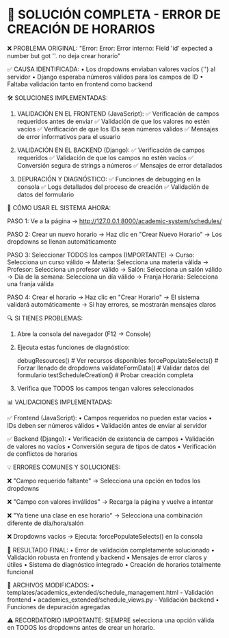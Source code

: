 🎯 SOLUCIÓN COMPLETA - ERROR DE CREACIÓN DE HORARIOS
=====================================================

❌ PROBLEMA ORIGINAL:
"Error: Error: Error interno: Field 'id' expected a number but got ''. no deja crear horario"

✅ CAUSA IDENTIFICADA:
• Los dropdowns enviaban valores vacíos ('') al servidor
• Django esperaba números válidos para los campos de ID
• Faltaba validación tanto en frontend como backend

🛠️ SOLUCIONES IMPLEMENTADAS:

1. VALIDACIÓN EN EL FRONTEND (JavaScript):
   ✅ Verificación de campos requeridos antes de enviar
   ✅ Validación de que los valores no estén vacíos
   ✅ Verificación de que los IDs sean números válidos
   ✅ Mensajes de error informativos para el usuario

2. VALIDACIÓN EN EL BACKEND (Django):
   ✅ Verificación de campos requeridos
   ✅ Validación de que los campos no estén vacíos
   ✅ Conversión segura de strings a números
   ✅ Mensajes de error detallados

3. DEPURACIÓN Y DIAGNÓSTICO:
   ✅ Funciones de debugging en la consola
   ✅ Logs detallados del proceso de creación
   ✅ Validación de datos del formulario

🚀 CÓMO USAR EL SISTEMA AHORA:

PASO 1: Ve a la página
   → http://127.0.0.1:8000/academic-system/schedules/

PASO 2: Crear un nuevo horario
   → Haz clic en "Crear Nuevo Horario"
   → Los dropdowns se llenan automáticamente

PASO 3: Seleccionar TODOS los campos (IMPORTANTE)
   → Curso: Selecciona un curso válido
   → Materia: Selecciona una materia válida
   → Profesor: Selecciona un profesor válido
   → Salón: Selecciona un salón válido
   → Día de la semana: Selecciona un día válido
   → Franja Horaria: Selecciona una franja válida

PASO 4: Crear el horario
   → Haz clic en "Crear Horario"
   → El sistema validará automáticamente
   → Si hay errores, se mostrarán mensajes claros

🔍 SI TIENES PROBLEMAS:

1. Abre la consola del navegador (F12 → Console)

2. Ejecuta estas funciones de diagnóstico:

   debugResources()          # Ver recursos disponibles
   forcePopulateSelects()    # Forzar llenado de dropdowns
   validateFormData()        # Validar datos del formulario
   testScheduleCreation()    # Probar creación completa

3. Verifica que TODOS los campos tengan valores seleccionados

📊 VALIDACIONES IMPLEMENTADAS:

✅ Frontend (JavaScript):
   • Campos requeridos no pueden estar vacíos
   • IDs deben ser números válidos
   • Validación antes de enviar al servidor

✅ Backend (Django):
   • Verificación de existencia de campos
   • Validación de valores no vacíos
   • Conversión segura de tipos de datos
   • Verificación de conflictos de horarios

💡 ERRORES COMUNES Y SOLUCIONES:

❌ "Campo requerido faltante"
   → Selecciona una opción en todos los dropdowns

❌ "Campo con valores inválidos"
   → Recarga la página y vuelve a intentar

❌ "Ya tiene una clase en ese horario"
   → Selecciona una combinación diferente de día/hora/salón

❌ Dropdowns vacíos
   → Ejecuta: forcePopulateSelects() en la consola

🎉 RESULTADO FINAL:
• Error de validación completamente solucionado
• Validación robusta en frontend y backend
• Mensajes de error claros y útiles
• Sistema de diagnóstico integrado
• Creación de horarios totalmente funcional

📁 ARCHIVOS MODIFICADOS:
• templates/academics_extended/schedule_management.html - Validación frontend
• academics_extended/schedule_views.py - Validación backend
• Funciones de depuración agregadas

⚠️ RECORDATORIO IMPORTANTE:
SIEMPRE selecciona una opción válida en TODOS los dropdowns antes de crear un horario.